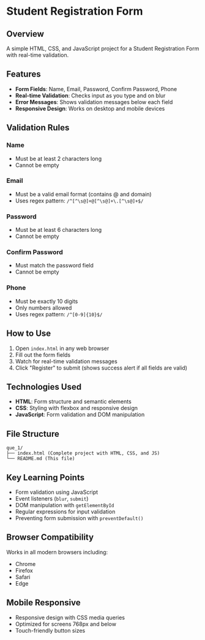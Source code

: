 # Student Registration Form

## Overview
A simple HTML, CSS, and JavaScript project for a Student Registration Form with real-time validation.

## Features
- **Form Fields**: Name, Email, Password, Confirm Password, Phone
- **Real-time Validation**: Checks input as you type and on blur
- **Error Messages**: Shows validation messages below each field
- **Responsive Design**: Works on desktop and mobile devices

## Validation Rules

### Name
- Must be at least 2 characters long
- Cannot be empty

### Email
- Must be a valid email format (contains @ and domain)
- Uses regex pattern: `/^[^\s@]+@[^\s@]+\.[^\s@]+$/`

### Password
- Must be at least 6 characters long
- Cannot be empty

### Confirm Password
- Must match the password field
- Cannot be empty

### Phone
- Must be exactly 10 digits
- Only numbers allowed
- Uses regex pattern: `/^[0-9]{10}$/`

## How to Use
1. Open `index.html` in any web browser
2. Fill out the form fields
3. Watch for real-time validation messages
4. Click "Register" to submit (shows success alert if all fields are valid)

## Technologies Used
- **HTML**: Form structure and semantic elements
- **CSS**: Styling with flexbox and responsive design
- **JavaScript**: Form validation and DOM manipulation

## File Structure
```
que_1/
├── index.html (Complete project with HTML, CSS, and JS)
└── README.md (This file)
```

## Key Learning Points
- Form validation using JavaScript
- Event listeners (`blur`, `submit`)
- DOM manipulation with `getElementById`
- Regular expressions for input validation
- Preventing form submission with `preventDefault()`

## Browser Compatibility
Works in all modern browsers including:
- Chrome
- Firefox
- Safari
- Edge

## Mobile Responsive
- Responsive design with CSS media queries
- Optimized for screens 768px and below
- Touch-friendly button sizes